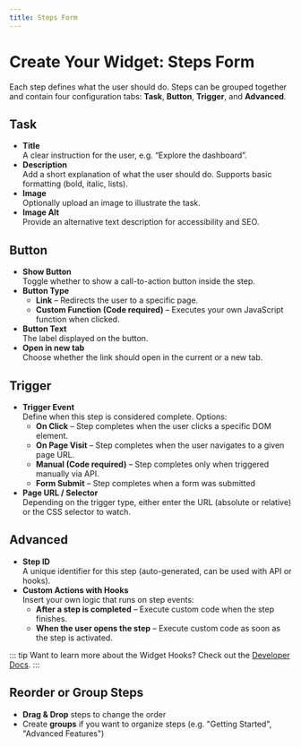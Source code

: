 ```yaml
---
title: Steps Form
---
```


# Create Your Widget: Steps Form

Each step defines what the user should do. Steps can be grouped together and contain four configuration tabs: **Task**, **Button**, **Trigger**, and **Advanced**.

## Task
- **Title**  
  A clear instruction for the user, e.g. “Explore the dashboard”.
- **Description**  
  Add a short explanation of what the user should do. Supports basic formatting (bold, italic, lists).
- **Image**  
  Optionally upload an image to illustrate the task.  
- **Image Alt**  
  Provide an alternative text description for accessibility and SEO.

## Button
- **Show Button**  
  Toggle whether to show a call-to-action button inside the step.
- **Button Type**  
  - **Link** – Redirects the user to a specific page.  
  - **Custom Function (Code required)** – Executes your own JavaScript function when clicked.
- **Button Text**  
  The label displayed on the button.
- **Open in new tab**  
  Choose whether the link should open in the current or a new tab.

## Trigger
- **Trigger Event**  
  Define when this step is considered complete. Options:  
  - **On Click** – Step completes when the user clicks a specific DOM element.  
  - **On Page Visit** – Step completes when the user navigates to a given page URL.  
  - **Manual (Code required)** – Step completes only when triggered manually via API.
  - **Form Submit** – Step completes when a form was submitted
- **Page URL / Selector**  
  Depending on the trigger type, either enter the URL (absolute or relative) or the CSS selector to watch.

## Advanced
- **Step ID**  
  A unique identifier for this step (auto-generated, can be used with API or hooks).  
- **Custom Actions with Hooks**  
  Insert your own logic that runs on step events:  
  - **After a step is completed** – Execute custom code when the step finishes.  
  - **When the user opens the step** – Execute custom code as soon as the step is activated.

::: tip Want to learn more about the Widget Hooks?
Check out the [Developer Docs](/dev/hooks).
:::

## Reorder or Group Steps

- **Drag & Drop** steps to change the order  
- Create **groups** if you want to organize steps (e.g. "Getting Started", "Advanced Features")

